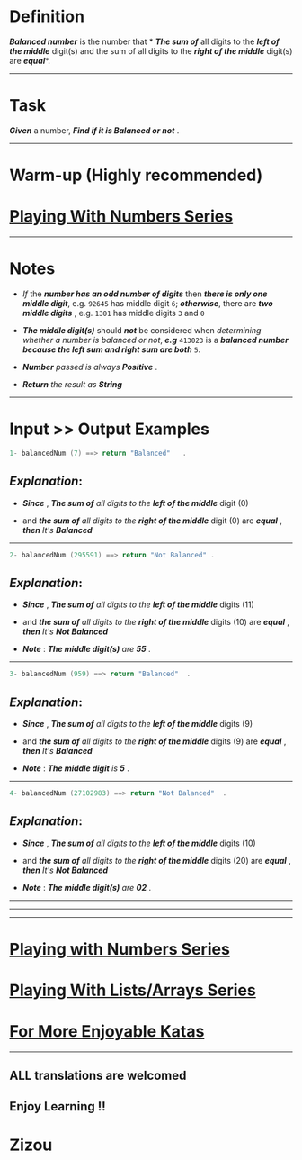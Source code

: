 # Definition

**_Balanced number_** is the number that * **_The sum of_** all digits to the **_left of the middle_** digit(s) and the sum of all digits to the **_right of the middle_** digit(s) are **_equal_***.

____

# Task

**_Given_** a number, **_Find if it is Balanced or not_** . 
____

# Warm-up (Highly recommended)

# [Playing With Numbers Series](https://www.codewars.com/collections/playing-with-numbers)
___

# Notes 

* *If* the **_number has an odd number of digits_**  then **_there is only one middle digit_**,  e.g.  `92645`  has middle digit `6`;  **_otherwise_**, there are **_two middle digits_** , e.g.  `1301`  has middle digits  `3`  and  `0` 

* **_The middle digit(s)_**  should  **_not_** be considered when *determining whether a number is balanced or not*, **_e.g_**  `413023`  is a **_balanced number because the left sum and right sum are both_**   `5`.

* **_Number_** *passed is always*  **_Positive_** .

* **_Return_** *the result as* **_String_**

___

# Input >> Output Examples

```cpp
1- balancedNum (7) ==> return "Balanced"   .
```

## **_Explanation_**:

* **_Since_** , **_The sum of_** *all digits to the* **_left of the middle_** digit (0) 

* and **_the sum of_** *all digits to the* **_right of the middle_** digit (0) are **_equal_**  , **_then_** *It's* **_Balanced_**
___

```cpp
2- balancedNum (295591) ==> return "Not Balanced" .
```

## **_Explanation_**:

* **_Since_** , **_The sum of_** *all digits to the* **_left of the middle_** digits (11) 

* and **_the sum of_** *all digits to the* **_right of the middle_** digits (10) are **_equal_**  , **_then_** *It's* **_Not Balanced_** 

* **_Note_** : **_The middle digit(s)_**  *are* **_55_** . 

___
```cpp
3- balancedNum (959) ==> return "Balanced"  .
```

## **_Explanation_**:

* **_Since_** , **_The sum of_** *all digits to the* **_left of the middle_** digits (9) 

* and **_the sum of_** *all digits to the* **_right of the middle_** digits (9) are **_equal_**  , **_then_** *It's* **_Balanced_** 

* **_Note_** : **_The middle digit_**  *is* **_5_** . 
____

```cpp
4- balancedNum (27102983) ==> return "Not Balanced"  .
```

## **_Explanation_**:

* **_Since_** , **_The sum of_** *all digits to the* **_left of the middle_** digits (10) 

* and **_the sum of_** *all digits to the* **_right of the middle_** digits (20) are **_equal_**  , **_then_** *It's* **_Not Balanced_** 

* **_Note_** : **_The middle digit(s)_**  *are* **_02_** . 

___
___
___

# [Playing with Numbers Series](https://www.codewars.com/collections/playing-with-numbers)

# [Playing With Lists/Arrays Series](https://www.codewars.com/collections/playing-with-lists-slash-arrays)

# [For More Enjoyable Katas](http://www.codewars.com/users/MrZizoScream/authored)
___

## ALL translations are welcomed

## Enjoy Learning !!
# Zizou
